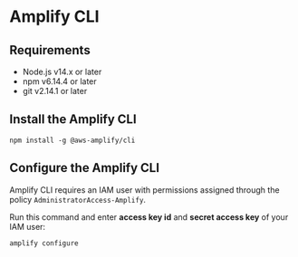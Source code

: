 # Amplify CLI

## Requirements

- Node.js v14.x or later
- npm v6.14.4 or later
- git v2.14.1 or later


## Install the Amplify CLI

```shell
npm install -g @aws-amplify/cli
```


## Configure the Amplify CLI

Amplify CLI requires an IAM user with permissions assigned through the policy `AdministratorAccess-Amplify`.

Run this command and enter **access key id** and **secret access key** of your IAM user:
```shell
amplify configure
```

